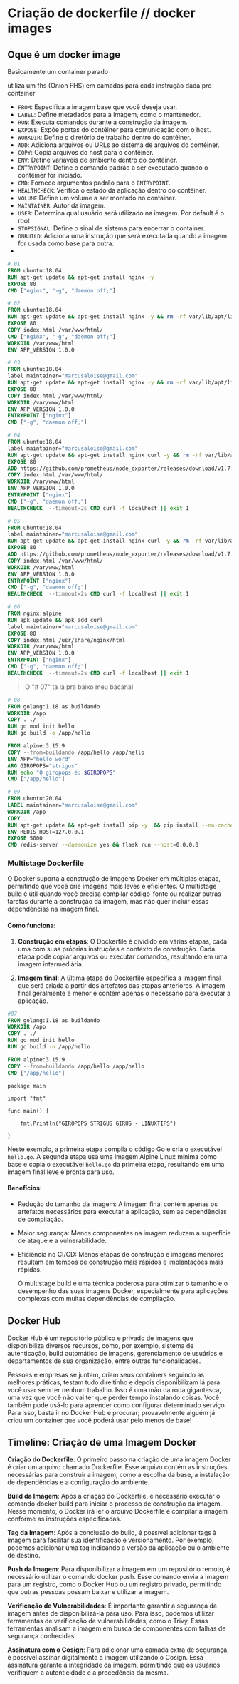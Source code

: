 # Criação de dockerfile // docker images

## Oque é um docker image

Basicamente um container parado

utiliza um fhs (Onion FHS) em camadas para cada instrução dada pro container 

- `FROM`: Especifica a imagem base que você deseja usar.
- `LABEL`: Define metadados para a imagem, como o mantenedor.
- `RUN`: Executa comandos durante a construção da imagem.
- `EXPOSE`: Expõe portas do contêiner para comunicação com o host.
- `WORKDIR`: Define o diretório de trabalho dentro do contêiner.
- `ADD`: Adiciona arquivos ou URLs ao sistema de arquivos do contêiner.
- `COPY`: Copia arquivos do host para o contêiner.
- `ENV`: Define variáveis de ambiente dentro do contêiner.
- `ENTRYPOINT`: Define o comando padrão a ser executado quando o contêiner for iniciado.
- `CMD`: Fornece argumentos padrão para o `ENTRYPOINT`.
- `HEALTHCHECK`: Verifica o estado da aplicação dentro do contêiner.
- `VOLUME`:Define um volume a ser montado no container.
- `MAINTAINER`: Autor da imagem.
- `USER`: Determina qual usuário será utilizado na imagem. Por default é o root
- `STOPSIGNAL`: Define o sinal de sistema para encerrar o container.
- `ONBUILD`: Adiciona uma instrução que será executada quando a imagem for usada como base para outra.
- 


```Dockerfile
# 01
FROM ubuntu:18.04
RUN apt-get update && apt-get install nginx -y
EXPOSE 80
CMD ["nginx", "-g", "daemon off;"]
```

```Dockerfile
# 02
FROM ubuntu:18.04
RUN apt-get update && apt-get install nginx -y && rm -rf var/lib/apt/lists/*
EXPOSE 80
COPY index.html /var/www/html/
CMD ["nginx", "-g", "daemon off;"]
WORKDIR /var/www/html
ENV APP_VERSION 1.0.0
```

```Dockerfile
# 03
FROM ubuntu:18.04
label maintainer="marcusaloise@gmail.com"
RUN apt-get update && apt-get install nginx -y && rm -rf var/lib/apt/lists/*
EXPOSE 80
COPY index.html /var/www/html/
WORKDIR /var/www/html
ENV APP_VERSION 1.0.0
ENTRYPOINT ["nginx"]
CMD ["-g", "daemon off;"]
```

```Dockerfile
# 04
FROM ubuntu:18.04
label maintainer="marcusaloise@gmail.com"
RUN apt-get update && apt-get install nginx curl -y && rm -rf var/lib/apt/lists/*
EXPOSE 80
ADD https://github.com/prometheus/node_exporter/releases/download/v1.7.0/node_exporter-1.7.0.linux-amd64.tar.gz /root/node-exporter
COPY index.html /var/www/html/
WORKDIR /var/www/html
ENV APP_VERSION 1.0.0
ENTRYPOINT ["nginx"]
CMD ["-g", "daemon off;"]
HEALTHCHECK  --timeout=2s CMD curl -f localhost || exit 1
```

```Dockerfile
# 05
FROM ubuntu:18.04
label maintainer="marcusaloise@gmail.com"
RUN apt-get update && apt-get install nginx curl -y && rm -rf var/lib/apt/lists/*
EXPOSE 80
ADD https://github.com/prometheus/node_exporter/releases/download/v1.7.0/node_exporter-1.7.0.linux-amd64.tar.gz /root/node-exporter
COPY index.html /var/www/html/
WORKDIR /var/www/html
ENV APP_VERSION 1.0.0
ENTRYPOINT ["nginx"]
CMD ["-g", "daemon off;"]
HEALTHCHECK  --timeout=2s CMD curl -f localhost || exit 1
```

```Dockerfile
# 06
FROM nginx:alpine
RUN apk update && apk add curl
label maintainer="marcusaloise@gmail.com"
EXPOSE 80
COPY index.html /usr/share/nginx/html
WORKDIR /var/www/html
ENV APP_VERSION 1.0.0
ENTRYPOINT ["nginx"]
CMD ["-g", "daemon off;"]
HEALTHCHECK  --timeout=2s CMD curl -f localhost || exit 1
```
> O "# 07" ta la pra baixo meu bacana!

```Dockerfile
# 08
FROM golang:1.18 as buildando
WORKDIR /app
COPY . ./
RUN go mod init hello
RUN go build -o /app/hello

FROM alpine:3.15.9
COPY --from=buildando /app/hello /app/hello
ENV APP="hello_word"
ARG GIROPOPS="strigus"
RUN echo "O giropops é: $GIROPOPS"
CMD ["/app/hello"]
```

```Dockerfile
# 09
FROM ubuntu:20.04
LABEL maintainer="marcusaloise@gmail.com"
WORKDIR /app
COPY . .
RUN apt-get update && apt-get install pip -y  && pip install --no-cache-dir -r requirements.txt && pip install flask redis prometheus_client && pip install --upgrade flask && apt-get install redis -y
ENV REDIS_HOST=127.0.0.1
EXPOSE 5000
CMD redis-server --daemonize yes && flask run --host=0.0.0.0
```


### Multistage Dockerfile

O Docker suporta a construção de imagens Docker em múltiplas etapas, permitindo que você crie imagens mais leves e eficientes. O multistage build é útil quando você precisa compilar código-fonte ou realizar outras tarefas durante a construção da imagem, mas não quer incluir essas dependências na imagem final.

#### Como funciona:

1. **Construção em etapas**: O Dockerfile é dividido em várias etapas, cada uma com suas próprias instruções e contexto de construção. Cada etapa pode copiar arquivos ou executar comandos, resultando em uma imagem intermediária.

2. **Imagem final**: A última etapa do Dockerfile especifica a imagem final que será criada a partir dos artefatos das etapas anteriores. A imagem final geralmente é menor e contém apenas o necessário para executar a aplicação.


```Dockerfile
#07
FROM golang:1.18 as buildando
WORKDIR /app
COPY . ./
RUN go mod init hello
RUN go build -o /app/hello

FROM alpine:3.15.9
COPY --from=buildando /app/hello /app/hello
CMD ["/app/hello"]
```

```golang
package main

import "fmt"

func main() {

    fmt.Println("GIROPOPS STRIGUS GIRUS - LINUXTIPS")

}
```
Neste exemplo, a primeira etapa compila o código Go e cria o executável `hello.go`. A segunda etapa usa uma imagem Alpine Linux mínima como base e copia o executável `hello.go` da primeira etapa, resultando em uma imagem final leve e pronta para uso.


#### Benefícios:

- Redução do tamanho da imagem: A imagem final contém apenas os artefatos necessários para executar a aplicação, sem as dependências de compilação.
- Maior segurança: Menos componentes na imagem reduzem a superfície de ataque e a vulnerabilidade.
- Eficiência no CI/CD: Menos etapas de construção e imagens menores resultam em tempos de construção mais rápidos e implantações mais rápidas.

	O multistage build é uma técnica poderosa para otimizar o tamanho e o desempenho das suas imagens Docker, especialmente para aplicações complexas com muitas dependências de compilação.

## Docker Hub

Docker Hub é um repositório público e privado de imagens que disponibiliza diversos recursos, como, por exemplo, sistema de autenticação, build automático de imagens, gerenciamento de usuários e departamentos de sua organização, entre outras funcionalidades.

Pessoas e empresas se juntam, criam seus containers seguindo as melhores práticas, testam tudo direitinho e depois disponibilizam lá para você usar sem ter nenhum trabalho. Isso é uma mão na roda gigantesca, uma vez que você não vai ter que perder tempo instalando coisas. Você também pode usá-lo para aprender como configurar determinado serviço. Para isso, basta ir no Docker Hub e procurar; provavelmente alguém já criou um container que você poderá usar pelo menos de base!


## Timeline: Criação de uma Imagem Docker

**Criação do Dockerfile**: O primeiro passo na criação de uma imagem Docker é criar um arquivo chamado Dockerfile. Esse arquivo contém as instruções necessárias para construir a imagem, como a escolha da base, a instalação de dependências e a configuração do ambiente.

**Build da Imagem**: Após a criação do Dockerfile, é necessário executar o comando docker build para iniciar o processo de construção da imagem. Nesse momento, o Docker irá ler o arquivo Dockerfile e compilar a imagem conforme as instruções especificadas.

**Tag da Imagem**: Após a conclusão do build, é possível adicionar tags à imagem para facilitar sua identificação e versionamento. Por exemplo, podemos adicionar uma tag indicando a versão da aplicação ou o ambiente de destino.

**Push da Imagem**: Para disponibilizar a imagem em um repositório remoto, é necessário utilizar o comando docker push. Esse comando envia a imagem para um registro, como o Docker Hub ou um registro privado, permitindo que outras pessoas possam baixar e utilizar a imagem.

**Verificação de Vulnerabilidades**: É importante garantir a segurança da imagem antes de disponibilizá-la para uso. Para isso, podemos utilizar ferramentas de verificação de vulnerabilidades, como o Trivy. Essas ferramentas analisam a imagem em busca de componentes com falhas de segurança conhecidas.

**Assinatura com o Cosign**: Para adicionar uma camada extra de segurança, é possível assinar digitalmente a imagem utilizando o Cosign. Essa assinatura garante a integridade da imagem, permitindo que os usuários verifiquem a autenticidade e a procedência da mesma.



